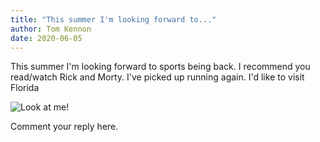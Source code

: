 ```yaml
---
title: "This summer I'm looking forward to..."
author: Tom Kennon
date: 2020-06-05
---
```



This summer I'm looking forward to sports being back.
I recommend you read/watch Rick and Morty.
I've picked up running again.
I'd like to visit Florida

![Look at me!](https://vignette.wikia.nocookie.net/rickandmorty/images/6/6c/MeeseeksHQ.png/revision/latest?cb=20150930232412)

Comment your reply here.
